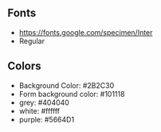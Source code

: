## Fonts

- https://fonts.google.com/specimen/Inter
- Regular

## Colors

- Background Color: #2B2C30
- Form background color: #101118
- grey: #404040
- white: #ffffff
- purple: #5664D1
